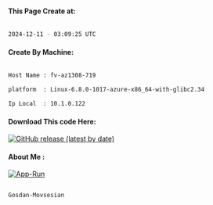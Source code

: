 
   
#### This Page Create at:

```bash

2024-12-11 - 03:09:25 UTC

```

#### Create By Machine:

```bash

Host Name : fv-az1308-719

platform  : Linux-6.8.0-1017-azure-x86_64-with-glibc2.34

Ip Local  : 10.1.0.122

```
#### Download This code Here:

[![GitHub release (latest by date)](https://img.shields.io/github/v/release/Gosdan-Movsesian/Gosdan?style=for-the-badge&label=Download)](https://github.com/Gosdan-Movsesian/Gosdan/releases) 

</p> 

#### About Me :

[![App-Run](https://github.com/Gosdan-Movsesian/Gosdan/actions/workflows/App-Run.yml/badge.svg)](https://github.com/Gosdan-Movsesian/Gosdan/actions/workflows/App-Run.yml)

```bash

Gosdan-Movsesian

```

